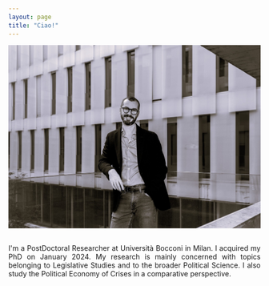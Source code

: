 ```yaml
---
layout: page
title: "Ciao!"
---
```


<div style="text-align: center;">
  <img src="/assets/img/PTN06613.jpg" alt="Umberto's photo" width="600">
</div>

<div style="max-width: 700px; margin: 2em auto; text-align: justify;">

I'm a PostDoctoral Researcher at Università Bocconi in Milan. I acquired my PhD on January 2024. My research is mainly concerned with topics belonging to Legislative Studies and to the broader Political Science. I also study the Political Economy of Crises in a comparative perspective.

</div>
